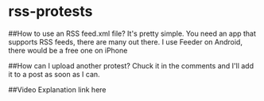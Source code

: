 # rss-protests
##How to use an RSS feed.xml file?
It's pretty simple. You need an app that supports RSS feeds, there are many out there. I use Feeder on Android, there would be a free one on iPhone

##How can I upload another protest?
Chuck it in the comments and I'll add it to a post as soon as I can.

##Video Explanation
link here
